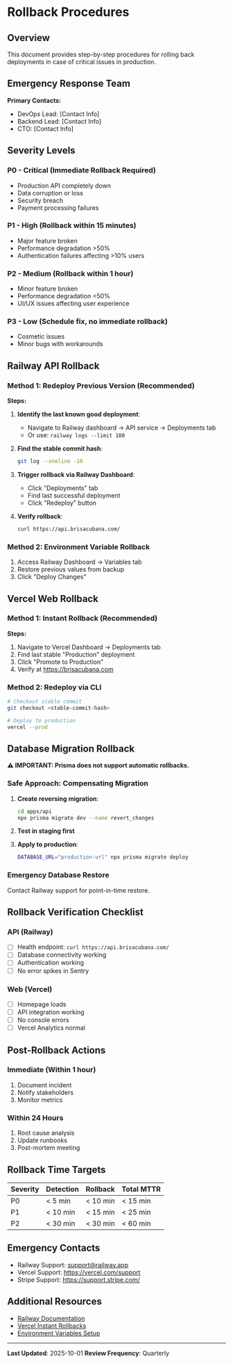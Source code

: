# Rollback Procedures

## Overview

This document provides step-by-step procedures for rolling back deployments in case of critical issues in production.

## Emergency Response Team

**Primary Contacts:**

- DevOps Lead: [Contact Info]
- Backend Lead: [Contact Info]
- CTO: [Contact Info]

## Severity Levels

### P0 - Critical (Immediate Rollback Required)

- Production API completely down
- Data corruption or loss
- Security breach
- Payment processing failures

### P1 - High (Rollback within 15 minutes)

- Major feature broken
- Performance degradation >50%
- Authentication failures affecting >10% users

### P2 - Medium (Rollback within 1 hour)

- Minor feature broken
- Performance degradation <50%
- UI/UX issues affecting user experience

### P3 - Low (Schedule fix, no immediate rollback)

- Cosmetic issues
- Minor bugs with workarounds

## Railway API Rollback

### Method 1: Redeploy Previous Version (Recommended)

**Steps:**

1. **Identify the last known good deployment**:
   - Navigate to Railway dashboard → API service → Deployments tab
   - Or use: `railway logs --limit 100`

2. **Find the stable commit hash**:

   ```bash
   git log --oneline -10
   ```

3. **Trigger rollback via Railway Dashboard**:
   - Click "Deployments" tab
   - Find last successful deployment
   - Click "Redeploy" button

4. **Verify rollback**:
   ```bash
   curl https://api.brisacubana.com/
   ```

### Method 2: Environment Variable Rollback

1. Access Railway Dashboard → Variables tab
2. Restore previous values from backup
3. Click "Deploy Changes"

## Vercel Web Rollback

### Method 1: Instant Rollback (Recommended)

**Steps:**

1. Navigate to Vercel Dashboard → Deployments tab
2. Find last stable "Production" deployment
3. Click "Promote to Production"
4. Verify at https://brisacubana.com

### Method 2: Redeploy via CLI

```bash
# Checkout stable commit
git checkout <stable-commit-hash>

# Deploy to production
vercel --prod
```

## Database Migration Rollback

**⚠️ IMPORTANT: Prisma does not support automatic rollbacks.**

### Safe Approach: Compensating Migration

1. **Create reversing migration**:

   ```bash
   cd apps/api
   npx prisma migrate dev --name revert_changes
   ```

2. **Test in staging first**
3. **Apply to production**:
   ```bash
   DATABASE_URL="production-url" npx prisma migrate deploy
   ```

### Emergency Database Restore

Contact Railway support for point-in-time restore.

## Rollback Verification Checklist

### API (Railway)

- [ ] Health endpoint: `curl https://api.brisacubana.com/`
- [ ] Database connectivity working
- [ ] Authentication working
- [ ] No error spikes in Sentry

### Web (Vercel)

- [ ] Homepage loads
- [ ] API integration working
- [ ] No console errors
- [ ] Vercel Analytics normal

## Post-Rollback Actions

### Immediate (Within 1 hour)

1. Document incident
2. Notify stakeholders
3. Monitor metrics

### Within 24 Hours

1. Root cause analysis
2. Update runbooks
3. Post-mortem meeting

## Rollback Time Targets

| Severity | Detection | Rollback | Total MTTR |
| -------- | --------- | -------- | ---------- |
| P0       | < 5 min   | < 10 min | < 15 min   |
| P1       | < 10 min  | < 15 min | < 25 min   |
| P2       | < 30 min  | < 30 min | < 60 min   |

## Emergency Contacts

- Railway Support: support@railway.app
- Vercel Support: https://vercel.com/support
- Stripe Support: https://support.stripe.com/

## Additional Resources

- [Railway Documentation](https://docs.railway.app/deploy/rollback)
- [Vercel Instant Rollbacks](https://vercel.com/docs/deployments/instant-rollback)
- [Environment Variables Setup](./railway-env-setup.md)

---

**Last Updated**: 2025-10-01
**Review Frequency**: Quarterly
